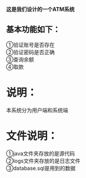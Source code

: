 **这是我们设计的一个ATM系统**  
## 基本功能如下：  
①验证账号是否存在  
②验证密码是否正确  
③查询余额  
④取款  
# 说明：  
本系统分为用户端和系统端
# 文件说明：  
①java文件夹存放的是源代码  
②logs文件夹存放的是日志文件  
③database.sql是用到的数据

